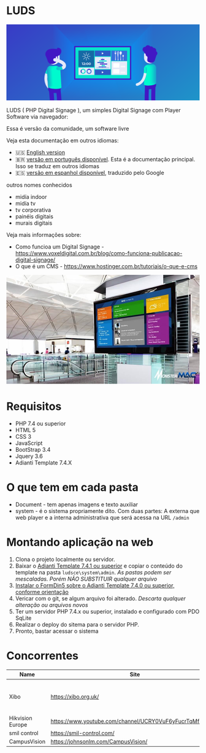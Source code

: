 # LUDS

![visão geral](digital-signage.png)

LUDS ( PHP Digital Signage ), um simples Digital Signage com Player Software via navegador: 

Essa é versão da comunidade, um software livre

Veja esta documentação em outros idiomas:
- :us: [English version](../README.md)
- :brazil: [versão em português disponível](README_pt-BR.md). Esta é a documentação principal. Isso se traduz em outros idiomas
- :es: [versão em espanhol disponível](README_es.md), traduzido pelo Google

outros nomes conhecidos
* midía indoor
* midía tv
* tv corporativa
* painéis digitais
* murais digitais 

Veja mais informações sobre: 
* Como funcioa um Digital Signage - https://www.voxeldigital.com.br/blog/como-funciona-publicacao-digital-signage/
* O que é um CMS - https://www.hostinger.com.br/tutoriais/o-que-e-cms

![visão geral](exemplo01.jpg)

# Requisitos
* PHP 7.4 ou superior
* HTML 5
* CSS 3
* JavaScript
* BootStrap 3.4
* Jquery 3.6
* Adianti Template 7.4.X

# O que tem em cada pasta
* Document - tem apenas imagens e texto auxiliar
* system - é o sistema propriamente dito. Com duas partes:  A externa que web player e a interna administrativa que será acessa na URL `/admin`

# Montando aplicação na web

1. Clona o projeto localmente ou servidor.
1. Baixar o [Adianti Template 7.4.1 ou superior](https://www.adianti.com.br/framework-download) e copiar o conteúdo do template na pasta `ludsce\system\admin`. *As pastas podem ser mescaladas. Porém NÃO SUBSTITUIR qualquer arquivo*
1. [Instalar o FormDin5 sobre o Adianti Template 7.4.0 ou superior, conforme orientação](https://github.com/bjverde/formDin5#instala%C3%A7%C3%A3o)
1. Vericar com o git, se algum arquivo foi alterado. *Descarta qualquer alteração ou arquivos novos*
1. Ter um servidor PHP 7.4.x ou superior, instalado e configurado com PDO SqLite
1. Realizar o deploy do sitema para o servidor PHP. 
1. Pronto, bastar acessar o sistema


# Concorrentes 

| Name             | Site                                                     | GitHub                                    | Description                          |
|------------------|----------------------------------------------------------|-------------------------------------------|--------------------------------------|
| Xibo             | https://xibo.org.uk/                                     |                                           | Most Famous software Digital Display |
| Hikvision Europe | https://www.youtube.com/channel/UCRY0VuF6yFucrTqMfZk6Bng |                                           |                                      |
| smil control     | https://smil-control.com/                                | https://github.com/sagiadinos             |                                      |
| CampusVision     | https://johnsonlm.com/CampusVision/                      | https://github.com/JohnsonLM/CampusVision |  
